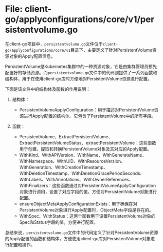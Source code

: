 # File: client-go/applyconfigurations/core/v1/persistentvolume.go

在client-go项目中，`persistentvolume.go`文件位于`client-go/applyconfigurations/core/v1`目录下，主要定义了针对PersistentVolume资源对象的Apply配置信息。

PersistentVolume是Kubernetes集群中的一种资源对象，它是由集群管理员预先配置好的存储资源。而`persistentvolume.go`文件中的代码则提供了一系列函数和结构体，用于在使用client-go库时方便地对PersistentVolume资源进行配置。

下面是该文件中的结构体及函数的作用说明：

1. 结构体：
   - PersistentVolumeApplyConfiguration：用于描述对PersistentVolume资源进行Apply配置的结构体。它包含了PersistentVolume中的所有字段。
   
2. 函数：
   - PersistentVolume、ExtractPersistentVolume、ExtractPersistentVolumeStatus、extractPersistentVolume：这些函数用于创建、提取和转换PersistentVolume对象及其对应的Apply配置。
   - WithKind、WithAPIVersion、WithName、WithGenerateName、WithNamespace、WithUID、WithResourceVersion、WithGeneration、WithCreationTimestamp、WithDeletionTimestamp、WithDeletionGracePeriodSeconds、WithLabels、WithAnnotations、WithOwnerReferences、WithFinalizers：这些函数通过对PersistentVolumeApplyConfiguration对象进行调用，设置了对应字段的值，方便对PersistentVolume对象进行配置。
   - ensureObjectMetaApplyConfigurationExists：用于确保在对PersistentVolume对象进行Apply配置时，ObjectMeta字段是存在的。
   - WithSpec、WithStatus：这两个函数用于设置PersistentVolume对象的Spec和Status字段的值，方便进行配置。

总结来说，`persistentvolume.go`文件中的代码定义了针对PersistentVolume资源的Apply配置的函数和结构体，方便使用client-go库对PersistentVolume对象进行配置和操作。

